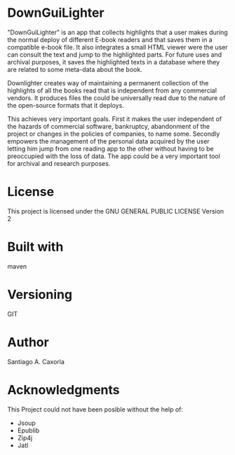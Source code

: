 # DownGuiLighter

"DownGuiLighter" is an app that collects highlights that a user makes during the normal deploy of different E-book readers and that saves them in a compatible e-book file.
It also integrates a small HTML viewer were the user can consult the text and jump to the highlighted parts. For future uses and archival purposes, it saves the highlighted texts in a database where they are related to some meta-data about the book.

Downlighter creates way of maintaining a permanent collection of the highlights of all the books read that is independent from any commercial vendors. It produces files the could be universally read due to the nature of the open-source formats that it deploys. 

This  achieves very important goals. First it makes the user independent of the hazards of commercial software, bankruptcy, abandonment of the project or changes in the policies of companies, to name some. Secondly empowers the management of the personal data acquired by the user letting him jump from one reading app to the other without having to be preoccupied with the loss of data.
The app could be a very important tool for archival and research purposes.

# License
This project is licensed under the GNU GENERAL PUBLIC LICENSE Version 2

# Built with
maven

# Versioning
GIT

# Author
Santiago A. Caxorla

# Acknowledgments
This Project could not have been posible without the help of:
+ Jsoup
+ Epublib
+ Zip4j
+ Jatl
